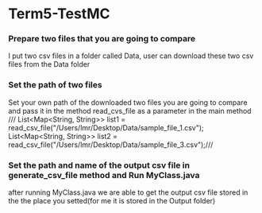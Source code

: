 # Term5-TestMC
### Prepare two files that you are going to compare
I put two csv files in a folder called Data, user can download these two csv files from the Data folder

### Set the path of two files
Set your own path of the downloaded two files you are going to compare and pass it in the method read_cvs_file as a parameter in the main method
/// List<Map<String, String>> list1 = read_csv_file("/Users/lmr/Desktop/Data/sample_file_1.csv");
    List<Map<String, String>> list2 = read_csv_file("/Users/lmr/Desktop/Data/sample_file_3.csv");///

### Set the path and name of the output csv file in generate_csv_file method and Run MyClass.java
after running MyClass.java we are able to get the output csv file stored in the the place you setted(for me it is stored in the Output folder)
